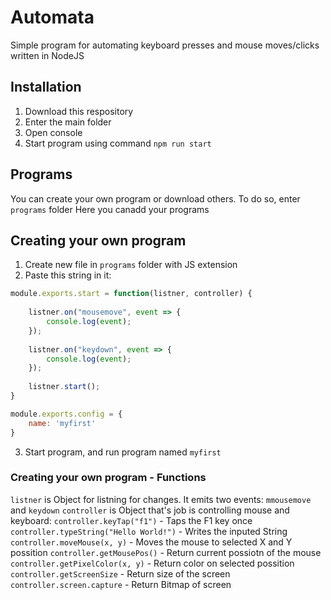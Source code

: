 # Automata
Simple program for automating keyboard presses and mouse moves/clicks written in NodeJS


## Installation
1. Download this respository
2. Enter the main folder
3. Open console
4. Start program using command `npm run start`

## Programs
You can create your own program or download others. To do so, enter `programs` folder
Here you canadd your programs

## Creating your own program
1. Create new file in `programs` folder with JS extension
2. Paste this string in it:
```js
module.exports.start = function(listner, controller) {
	
	listner.on("mousemove", event => {
		console.log(event);
	});
	
	listner.on("keydown", event => {
		console.log(event);
	});
	
	listner.start();
}

module.exports.config = {
	name: 'myfirst'
}
```
3. Start program, and run program named `myfirst`

### Creating your own program - Functions
`listner` is Object for listning for changes. It emits two events: `mmousemove` and `keydown`
`controller` is Object that's job is controlling mouse and keyboard:
`controller.keyTap("f1")` - Taps the F1 key once
`controller.typeString("Hello World!")` - Writes the inputed String
`controller.moveMouse(x, y)` - Moves the mouse to selected X and Y possition
`controller.getMousePos()` - Return current possiotn of the mouse
`controller.getPixelColor(x, y)` - Return color on selected possition
`controller.getScreenSize` - Return size of the screen
`controller.screen.capture` - Return Bitmap of screen
